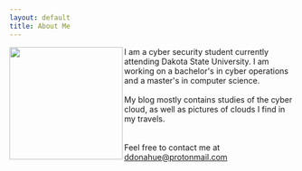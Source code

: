 ```yaml
---
layout: default
title: About Me
---
```

<img src="../assets/profile.jpg" width="200" align="left">
I am a cyber security student currently attending Dakota State University. I am working on a bachelor's in cyber operations and a master's in computer science.
<br>
<br>
My blog mostly contains studies of the cyber cloud, as well as pictures of clouds I find in my travels.
<br>
<br>
<br>
Feel free to contact me at <a href = "mailto: ddonahue@protonmail.com">ddonahue@protonmail.com</a>
